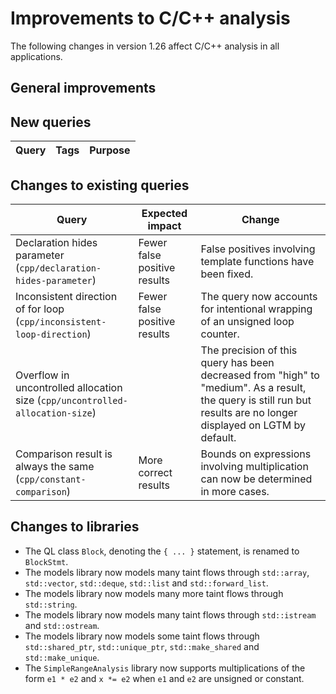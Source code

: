 # Improvements to C/C++ analysis

The following changes in version 1.26 affect C/C++ analysis in all applications.

## General improvements

## New queries

| **Query**                   | **Tags**  | **Purpose**                                                        |
|-----------------------------|-----------|--------------------------------------------------------------------|

## Changes to existing queries

| **Query**                  | **Expected impact**    | **Change**                                                       |
|----------------------------|------------------------|------------------------------------------------------------------|
| Declaration hides parameter (`cpp/declaration-hides-parameter`) | Fewer false positive results | False positives involving template functions have been fixed. |
| Inconsistent direction of for loop (`cpp/inconsistent-loop-direction`) | Fewer false positive results | The query now accounts for intentional wrapping of an unsigned loop counter. |
| Overflow in uncontrolled allocation size (`cpp/uncontrolled-allocation-size`) | | The precision of this query has been decreased from "high" to "medium". As a result, the query is still run but results are no longer displayed on LGTM by default. |
| Comparison result is always the same (`cpp/constant-comparison`) | More correct results | Bounds on expressions involving multiplication can now be determined in more cases. |

## Changes to libraries

* The QL class `Block`, denoting the `{ ... }` statement, is renamed to `BlockStmt`.
* The models library now models many taint flows through `std::array`, `std::vector`, `std::deque`, `std::list` and `std::forward_list`.
* The models library now models many more taint flows through `std::string`.
* The models library now models many taint flows through `std::istream` and `std::ostream`.
* The models library now models some taint flows through `std::shared_ptr`, `std::unique_ptr`, `std::make_shared` and `std::make_unique`.
* The `SimpleRangeAnalysis` library now supports multiplications of the form
  `e1 * e2` and `x *= e2` when `e1` and `e2` are unsigned or constant.
